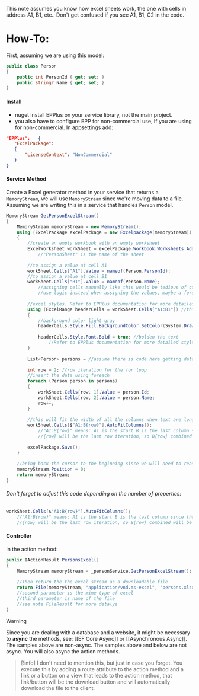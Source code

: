 This note assumes you know how excel sheets work, the one with cells in address A1, B1, etc.. 
Don't get confused if you see A1, B1, C2 in the code.
# How-To:
First, assuming we are using this model:
```c#
public class Person
{
	public int PersonId { get; set; }
	public string? Name { get; set; }
}
```
#### Install
- nuget install EPPlus on your service library, not the main project.
- you also have to configure EPP for non-commercial use, If you are using for non-commercial. In appsettings add:
 ```json
"EPPlus":	{
	"ExcelPackage":
	{
		"LicenseContext": "NonCommercial"
	}
}
```
#### Service Method
Create a Excel generator method in your service that returns a `MemoryStream`, we will use `MemoryStream` since we're moving data to a file. 
Assuming we are writing this in a service that handles `Person` model.
```c#
MemoryStream GetPersonExcelStream()
{
    MemoryStream memoryStream = new MemoryStream();
    using (ExcelPackage excelPackage = new Excelpackage(memoryStream)) 
    {
        //create an empty workbook with an empty worksheet
        ExcelWorksheet workSheet = excelPackage.Workbook.Worksheets.Add("PersonsSheet");
	        //"PersonSheet" is the name of the sheet
        
        //to assign a value at cell A1
        workSheet.Cells["A1"].Value = nameof(Person.PersonId);
        //to assign a value at cell B1
        workSheet.Cells["B1"].Value = nameof(Person.Name);
	        //assigning cells manually like this would be tedious of course, this is for header only.
	        //use logic instead when assigning the values, maybe a foreach, depending on what you need.
	        
	    //excel styles. Refer to EPPlus documentation for more detailed styles
	    using (ExcelRange headerCells = workSheet.Cells["A1:B1"]) //this means apply the style from range A1 to B1
	    {
		    //background color light gray
		    headerCells.Style.Fill.BackgroundColor.SetColor(System.Drawing.Color.LightGray);
		    
		    headerCells.Style.Font.Bold = true; //bolden the text
			    //Refer to EPPlus documentation for more detailed styles
	    }
        
        List<Person> persons = //assume there is code here getting data from repository or DB
        
        int row = 2; //row iteration for the for loop
        //insert the data using foreach
        foreach (Person person in persons)
        {
	        workSheet.Cells[row, 1].Value = person.Id;
	        workSheet.Cells[row, 2].Value = person.Name;
	        row++;
        }
        
        //this will fit the width of all the columns when text are long
        workSheet.Cells[$"A1:B{row}"].AutoFitColumns();
			//"A1:B{row}" means: A1 is the start B is the last column since there are only two properties, 
			//{row} will be the last row iteration, so B{row} combined will be last row and last column.
        
        excelPackage.Save();
    }
    
    //bring back the cursor to the beginning since we will need to read it again from the beginning later.
    memoryStream.Position = 0; 
    return memoryStream;
}

```
###### Don't forget to adjust this code depending on the number of properties:
```c#
workSheet.Cells[$"A1:B{row}"].AutoFitColumns();
	//"A1:B{row}" means: A1 is the start B is the last column since there are only two properties, 
	//{row} will be the last row iteration, so B{row} combined will be last row and last column.
```
#### Controller
in the action method:
```c#
public IActionResult PersonsExcel()
{
	MemoryStream memoryStream = _personService.GetPersonExcelStream(); //grab the stream from the method
	
	//Then return the the excel stream as a downloadable file
	return File(memoryStream, "application/vnd.ms-excel", "persons.xlsx");
	//second parameter is the mime type of excel
	//third parameter is name of the file
	//see note FileResult for more detalye
}
```
>[!Warning]
>Since you are dealing with a database and a website, it might be necessary to **async** the methods, see: [[EF Core Async]] or [[Asynchronous Async]]. The samples above are non-async.
The samples above and below are not async. You will also async the action methods.

>[!info]
>I don't need to mention this, but just in case you forget. You execute this by adding a route attribute to the action method and a link or a button on a view that leads to the action method, that link/button will be the download button and will automatically download the file to the client.